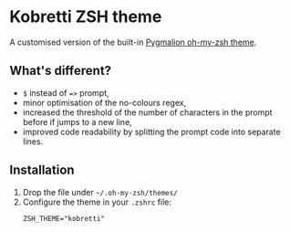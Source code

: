 Kobretti ZSH theme
=================

A customised version of the built-in [Pygmalion oh-my-zsh theme](https://github.com/robbyrussell/oh-my-zsh/blob/master/themes/pygmalion.zsh-theme).

What's different?
-----------------

- `$` instead of `=>` prompt,
- minor optimisation of the no-colours regex,
- increased the threshold of the number of characters in the prompt before  if jumps to a new line,
- improved code readability by splitting the prompt code into separate lines.

Installation
------------

1. Drop the file under `~/.oh-my-zsh/themes/`
2. Configure the theme in your `.zshrc` file:
    ```
    ZSH_THEME="kobretti"
    ```
